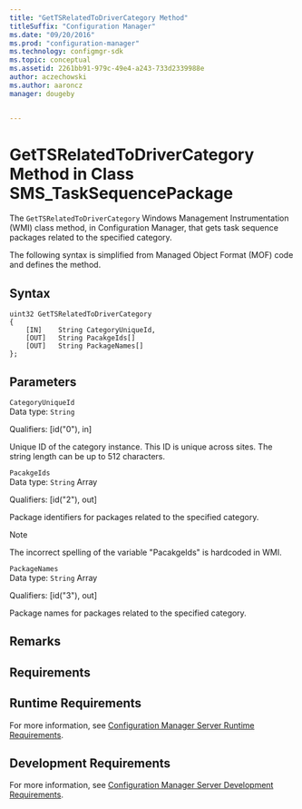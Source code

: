 ```yaml
---
title: "GetTSRelatedToDriverCategory Method"
titleSuffix: "Configuration Manager"
ms.date: "09/20/2016"
ms.prod: "configuration-manager"
ms.technology: configmgr-sdk
ms.topic: conceptual
ms.assetid: 2261bb91-979c-49e4-a243-733d2339988e
author: aczechowski
ms.author: aaroncz
manager: dougeby


---
```

# GetTSRelatedToDriverCategory Method in Class SMS_TaskSequencePackage
The `GetTSRelatedToDriverCategory` Windows Management Instrumentation (WMI) class method, in Configuration Manager, that gets task sequence packages related to the specified category.  

 The following syntax is simplified from Managed Object Format (MOF) code and defines the method.  

## Syntax  

```  
uint32 GetTSRelatedToDriverCategory   
{  
    [IN]    String CategoryUniqueId,  
    [OUT]   String PacakgeIds[]  
    [OUT]   String PackageNames[]  
};  
```  

## Parameters  
 `CategoryUniqueId`  
 Data type: `String`  

 Qualifiers: [id("0"), in]  

 Unique ID of the category instance. This ID is unique across sites. The string length can be up to 512 characters.  

 `PacakgeIds`  
 Data type: `String` Array  

 Qualifiers: [id("2"), out]  

 Package identifiers for packages related to the specified category.  

> [!NOTE]
>  The incorrect spelling of the variable "PacakgeIds" is hardcoded in WMI.  

 `PackageNames`  
 Data type: `String` Array  

 Qualifiers: [id("3"), out]  

 Package names for packages related to the specified category.  

## Remarks  

## Requirements  

## Runtime Requirements  
 For more information, see [Configuration Manager Server Runtime Requirements](../../../develop/core/reqs/server-runtime-requirements.md).  

## Development Requirements  
 For more information, see [Configuration Manager Server Development Requirements](../../../develop/core/reqs/server-development-requirements.md).
